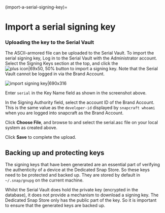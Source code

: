 (import-a-serial-signing-key)=
# Import a serial signing key

### Uploading the key to the Serial Vault

The ASCII-armored file can be uploaded to the Serial Vault. To import the serial signing key, Log in to the Serial Vault with the Administrator account. Select the Signing Keys section at the top, and click the ![plus icon|69x50, 50%](upload://tGkdd69CxHPqepc1a3RvdzNpVbA.png)  button to import a signing key. Note that the Serial Vault cannot be logged in via the Brand Account.

![import signing key|690x316](upload://jP4latuZDSetjEGzeXWEJUdMfAW.png) 

Enter ```serial``` in the Key Name field as shown in the screenshot above.

In the Signing Authority field, select the account ID of the Brand Account. This is the same value as the ```developer-id``` displayed by ```snapcraft whoami``` when you are logged into snapcraft as the Brand Account.

Click **Choose File**, and browse to and select the serial.asc file on your local system as created above.

Click **Save** to complete the upload.

## Backing up and protecting keys

The signing keys that have been generated are an essential part of verifying the authenticity of a device at the Dedicated Snap Store. So these keys need to be protected and backed up. They are stored by default in ```~/.snap/gnupg``` on the current machine.

Whilst the Serial Vault does hold the private key (encrypted in the database), it does not provide a mechanism to download a signing key. The Dedicated Snap Store only has the public part of the key. So it is important to ensure that the generated keys are backed up.
